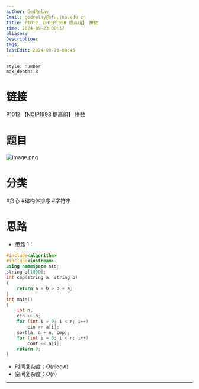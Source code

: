 ```yaml
---
author: GedRelay
Email: gedrelay@stu.jnu.edu.cn
title: P1012 【NOIP1998 提高组】 拼数
time: 2024-09-23 00:17
aliases: 
Description: 
tags: 
lastEdit: 2024-09-23-08:45
---
```


```toc
style: number
max_depth: 3
```

# 链接
[P1012 【NOIP1998 提高组】 拼数](https://www.luogu.com.cn/problem/P1012) 

# 题目
![image.png](https://ged-pic-bed.oss-cn-guangzhou.aliyuncs.com/img/202409230017891.png)


# 分类
#贪心 #结构体排序 #字符串 

# 思路
- 思路 1：


```cpp
#include<algorithm>
#include<iostream>
using namespace std;
string a[1000];
int cmp(string a, string b) 
{
	return a + b > b + a;
}
int main()
{
	int n;
	cin >> n;
	for (int i = 0; i < n; i++) 
		cin >> a[i];
	sort(a, a + n, cmp);
	for (int i = 0; i < n; i++)
		cout << a[i];
	return 0;
}
```


- 时间复杂度：${O\left( n\log n \right)  }$ 
- 空间复杂度：${O\left( n \right)  }$ 


---

